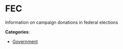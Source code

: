 # FEC

Information on campaign donations in federal elections

**Categories**:

- [Government](https://github/apis-list/apis-list#government)




